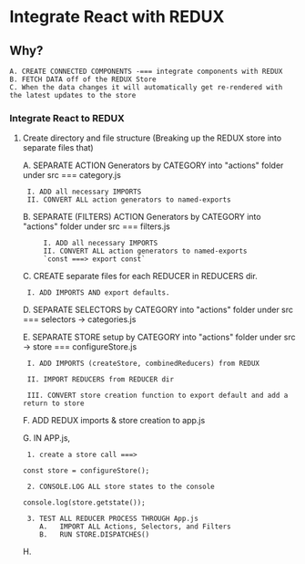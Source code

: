 # Integrate React with REDUX

    

## Why?
    
    A. CREATE CONNECTED COMPONENTS -=== integrate components with REDUX
    B. FETCH DATA off of the REDUX Store
    C. When the data changes it will automatically get re-rendered with the latest updates to the store
        

### Integrate React to REDUX 

1. Create directory and file structure
    (Breaking up the REDUX store into separate files that)

    A. SEPARATE ACTION Generators by CATEGORY  into "actions" folder under src === category.js 
            
        I. ADD all necessary IMPORTS 
        II. CONVERT ALL action generators to named-exports

    B. SEPARATE (FILTERS) ACTION Generators by CATEGORY  into "actions" folder under src === filters.js 

            I. ADD all necessary IMPORTS 
            II. CONVERT ALL action generators to named-exports
            `const ===> export const`
            
     C. CREATE separate files for each REDUCER in REDUCERS dir. 

        I. ADD IMPORTS AND export defaults.

    D. SEPARATE SELECTORS by CATEGORY  into "actions" folder under src ===  selectors -> categories.js 
    
    E. SEPARATE STORE setup by CATEGORY  into "actions" folder under src  -> store === configureStore.js 

        I. ADD IMPORTS (createStore, combinedReducers) from REDUX

        II. IMPORT REDUCERS from REDUCER dir

        III. CONVERT store creation function to export default and add a return to store

    F.  ADD REDUX imports & store creation to app.js

    G.  IN APP.js, 
    
        1. create a store call ===>
     ` const store = configureStore(); `

        2. CONSOLE.LOG ALL store states to the console
    ` console.log(store.getstate()); `

        3. TEST ALL REDUCER PROCESS THROUGH App.js
           A.   IMPORT ALL Actions, Selectors, and Filters 
           B.   RUN STORE.DISPATCHES() 

    H. 



